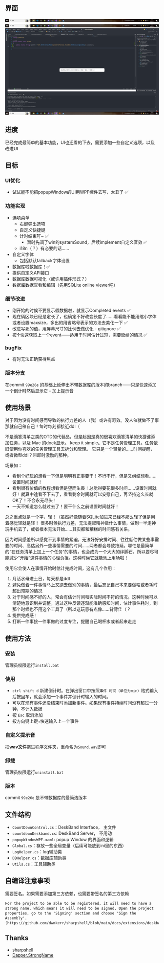 ﻿## 界面
![deskband normal](./images/deskband_normal.png)
![deskband countdown](./images/deskband_countdown.png)
![popupWindow](./images/popup_window.png)

## 进度
已经完成最简单的基本功能，UI也还看的下去，需要添加一些自定义选项，以及改进UI

## 目标

### UI优化
- 试试能不能把popupWindow的UI用WPF控件去写，太丑了 ✅

### 功能实现
- 选项菜单
	- 右键弹出选项
	- 自定义快捷键
	- 计时结束叮~ ✅
		- 暂时先调了win的systemSound，后续implement自定义音效 ✅
	- i18n（？）有必要的话……
- 自定义字体
	- 包括默认fallback字体设置
- 数据库啦数据库！✅
- 提供自定义API接口
- 数据库数据可视化（或许用插件形式？）
- 数据库数据查看和编辑（先用SQLite online viewer吧）

### 细节改进
- 刚开始的时候不要显示假数据啦，就显示Completed events ✅
- 现在俩区块已经是定长了，也确定不好改变长度了……看看能不能用缩小字体或者设置maxsize，多出的用省略号表示的方法去美化一下 ✅
- 改进写死的值，用屏幕尺寸的比例去做优化 - gitignore ✅
- 按↑快速获取上一个event——适用于时间估计过短，需要延续的情况 ✅

### bugFix
- 有时无法正确获得焦点

### 版本分支
在commit `99e26e` 的基础上延伸出不带数据库的版本的branch——只是快速添加一个倒计时然后显示它
	- 加上提示音

## 使用场景
对于因为没有时间感而导致的执行力差的人（我）或许有奇效。没人催就做不了事那就自己催自己！每时每刻都接近ddl（

不是滴答清单之类的OTD的代替品，但是起因是真的很喜欢滴答清单的快捷键添加任务，以及 Mac 的dock显示。
keep it simple。它不是任务管理工具。任务依旧使用你喜欢的任务管理工具去拆分和管理。
它只是一个轻量的……时间提醒，或者微型ddl？带即时激励的那种。

场景如：
- 看到个好玩的想看一下但是明明有正事要干！不行不行，但是又纠结想看……设置时间就好！
- 看到很有价值的教程想看但是望而生畏！总觉得要花很多时间……设置时间就好！就算中途看不下去了，看看剩余时间就可以安慰自己，再坚持这么长就OK了！不会永无尽头！
- 一天不知道怎么就过去了！要干什么之前设置时间就好！


总之重点就是一个字，轻！（虽然好像随着SQLite加进来已经不那么轻了但是用着感觉轻就是轻！
很多时候执行力差，无法提起精神做什么事情，做到一半走神玩手机去了，或者根本无法开始……其实都和糟糕的时间感有关系。

因为时间感差所以感觉不到事情的紧迫，无法好好安排时间、往往低估做某些事需要的时间、高估另外一些事情需要的时间……两者都会导致拖延。哪怕是最简单的“在任务清单上加上一个任务”的事情，也会成为一个大大的绊脚石。所以要尽可能减少“开始”这件事情的心理负担。这种时候它就能派上用场啦！

使用它会使人在事情开始时估计完成时间，这有几个作用：
1. 月活水母进土日，每天都是ddl
3. 避免做着一件事情马上又跑去做别的事情，最后忘记自己本来要做啥或者耗时超出预期的情况
2. 对于时间感不好的人，常会有估计时间和实际时间不符的情况。这种时候可以清楚地意识到并调整，通过这种反馈逐渐能准确感知时间，估计事件耗时，到那个时候也不用这个工具了（所以这玩意有点像……背背佳（？
4. 提供完成感！
5. 打断一件事接一件事做的过度专注，提醒自己喝杯水或者起来走走

## 使用方法
### 安装
管理员权限运行`install.bat`

### 使用
- `ctrl shift d` 新建倒计时。在弹出窗口中按照`事件 时间（单位为min）`格式输入后按回车，就会添加一个事件并倒计时输入的时间。
- 可以在现有事件还没结束时添加新事件。如果现有事件持续时间没有超过一分钟，不计入数据
- 按 `Esc` 取消添加
- 按方向键上键`↑`快速输入上一个事件

### 自定义提示音
把**wav文件**拖进程序文件夹，重命名为`Sound.wav`即可

### 卸载
管理员权限运行`uninstall.bat`

### 版本
commit `99e26e` 是不带数据库的最简洁版本

## 文件结构

- `CountDownControl.cs`：DeskBand Interface， 主文件
- `countdownDeskband.cs`: DeskBand Server， 不用动
- `popupWindowWPF.xaml`: popup Window 的界面和逻辑
- `Global.cs`：存放一些全局变量（后续可能放到ini里的东西）
- `LogHelper.cs`：log辅助类
- `DBHelper.cs`：数据库辅助类
- `Utils.cs`：工具辅助类
## 自编译注意事项
需要签名。如果需要添加第三方依赖，也需要带签名的第三方依赖
```
For the project to be able to be registered, it will need to have a strong name, which means it will need to be signed. Open the project properties, go to the 'Signing' section and choose 'Sign the Assembly'.
(https://github.com/dwmkerr/sharpshell/blob/main/docs/extensions/deskband/deskband.md)
```

## Thanks
- [sharpshell](https://github.com/dwmkerr/sharpshell)
- [Dapper.StrongName](https://github.com/DapperLib/Dapper)

